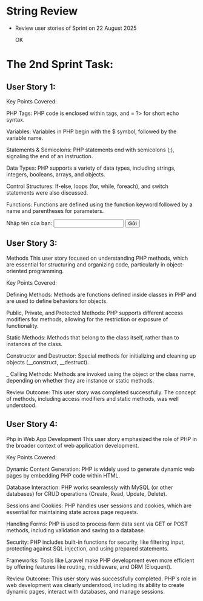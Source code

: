 # String Review
+ Review user stories of Sprint on 22 August 2025

  OK
# The 2nd Sprint Task:
## User Story 1:
Key Points Covered:

PHP Tags: PHP code is enclosed within tags, and = ?> for short echo syntax.

Variables: Variables in PHP begin with the $ symbol, followed by the variable name.

Statements & Semicolons: PHP statements end with semicolons (;), signaling the end of an instruction.

Data Types: PHP supports a variety of data types, including strings, integers, booleans, arrays, and objects.

Control Structures: If-else, loops (for, while, foreach), and switch statements were also discussed.

Functions: Functions are defined using the function keyword followed by a name and parentheses for parameters.

<?php
$say = "hello";

Example:

<?php

namespace App\Http\Controllers;

 use Illuminate\Http\Request;

class testController extends Controller
{
    public function index(){

        $Duong = "Hello world";
        echo $Duong;
    return view('testView');
    }
    
}
Review Outcome: The user story was successfully completed. All the key elements of PHP syntax were clearly understood, including variables, operators, loops, and control structures. php Syntax.
## User Story 2:

php programming Control The goal of this user story was to explore how PHP manages program flow, including loops, conditional statements, and function control.

Key Points Covered:

If Statements: Used to execute code based on conditions.

Switch Case: A control structure that allows multi-way branching.

Loops: Loops like for, while, and foreach were explored to execute repetitive tasks.

Break & Continue: These keywords allow control over the flow of loops, with break exiting the loop and continue skipping to the next iteration.

Function Calls: Functions were discussed as a method for breaking up code into reusable pieces, with the return statement used to output values.

Review Outcome: The task was completed successfully. All concepts related to control structures in PHP were covered effectively, and understanding of how to manage control flow in PHP was demonstrated.

<?php
if ($_SERVER["REQUEST_METHOD"] == "POST") {
    $name = $_POST["name"];
    echo "Xin chào, " . htmlspecialchars($name) . "!";
}
?>

<form method="post">
    Nhập tên của bạn: <input type="text" name="name">
    <input type="submit" value="Gửi">
</form>

## User Story 3:
Methods This user story focused on understanding PHP methods, which are essential for structuring and organizing code, particularly in object-oriented programming.

Key Points Covered:

Defining Methods: Methods are functions defined inside classes in PHP and are used to define behaviors for objects.

Public, Private, and Protected Methods: PHP supports different access modifiers for methods, allowing for the restriction or exposure of functionality.

Static Methods: Methods that belong to the class itself, rather than to instances of the class.

Constructor and Destructor: Special methods for initializing and cleaning up objects (__construct, __destruct).

_ Calling Methods: Methods are invoked using the object or the class name, depending on whether they are instance or static methods.

Review Outcome: This user story was completed successfully. The concept of methods, including access modifiers and static methods, was well understood.

## User Story 4:
Php in Web App Development This user story emphasized the role of PHP in the broader context of web application development.

Key Points Covered:

Dynamic Content Generation: PHP is widely used to generate dynamic web pages by embedding PHP code within HTML.

Database Interaction: PHP works seamlessly with MySQL (or other databases) for CRUD operations (Create, Read, Update, Delete).

Sessions and Cookies: PHP handles user sessions and cookies, which are essential for maintaining state across page requests.

Handling Forms: PHP is used to process form data sent via GET or POST methods, including validation and saving to a database.

Security: PHP includes built-in functions for security, like filtering input, protecting against SQL injection, and using prepared statements.

Frameworks: Tools like Laravel make PHP development even more efficient by offering features like routing, middleware, and ORM (Eloquent).

Review Outcome: This user story was successfully completed. PHP's role in web development was clearly understood, including its ability to create dynamic pages, interact with databases, and manage sessions.
